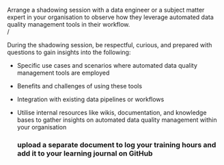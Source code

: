 Arrange a shadowing session with a data engineer or a subject matter expert in your 
organisation to observe how they leverage automated data quality management tools in their workflow. <br>/

During the shadowing session, be respectful, curious, and prepared with questions to gain insights into the following:<br/>

* Specific use cases and scenarios where automated data quality management tools are employed
* Benefits and challenges of using these tools
* Integration with existing data pipelines or workflows
* Utilise internal resources like wikis, documentation, and knowledge bases to gather insights on automated data quality management within your organisation

  ### upload a separate document to log your training hours and add it to your learning journal on GitHub

